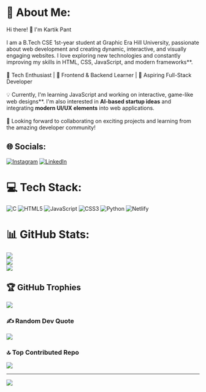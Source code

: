 # 💫 About Me:
Hi there! 👋 I'm Kartik Pant  <br><br>I am a  B.Tech CSE 1st-year student at Graphic Era Hill University, passionate about web development  and creating dynamic, interactive, and visually engaging websites. I love exploring new technologies and constantly improving my skills in HTML, CSS, JavaScript, and modern frameworks**.  <br><br>🔹 Tech Enthusiast | 🔹 Frontend & Backend Learner | 🔹 Aspiring Full-Stack Developer <br><br>💡 Currently, I'm learning JavaScript and working on interactive, game-like web designs**. I'm also interested in **AI-based startup ideas** and integrating **modern UI/UX elements** into web applications.  <br><br>📌 Looking forward to collaborating on exciting projects and learning from the amazing developer community!  <br>


## 🌐 Socials:
[![Instagram](https://img.shields.io/badge/Instagram-%23E4405F.svg?logo=Instagram&logoColor=white)](https://instagram.com/https://www.instagram.com/nerdy.__.draws) [![LinkedIn](https://img.shields.io/badge/LinkedIn-%230077B5.svg?logo=linkedin&logoColor=white)](https://linkedin.com/in/https://www.linkedin.com/in/kartik-pant-7936a8357) 

# 💻 Tech Stack:
![C](https://img.shields.io/badge/c-%2300599C.svg?style=for-the-badge&logo=c&logoColor=white) ![HTML5](https://img.shields.io/badge/html5-%23E34F26.svg?style=for-the-badge&logo=html5&logoColor=white) ![JavaScript](https://img.shields.io/badge/javascript-%23323330.svg?style=for-the-badge&logo=javascript&logoColor=%23F7DF1E) ![CSS3](https://img.shields.io/badge/css3-%231572B6.svg?style=for-the-badge&logo=css3&logoColor=white) ![Python](https://img.shields.io/badge/python-3670A0?style=for-the-badge&logo=python&logoColor=ffdd54) ![Netlify](https://img.shields.io/badge/netlify-%23000000.svg?style=for-the-badge&logo=netlify&logoColor=#00C7B7)
# 📊 GitHub Stats:
![](https://github-readme-stats.vercel.app/api?username=Pantkartik&theme=gotham&hide_border=false&include_all_commits=true&count_private=true)<br/>
![](https://nirzak-streak-stats.vercel.app/?user=Pantkartik&theme=gotham&hide_border=false)<br/>
![](https://github-readme-stats.vercel.app/api/top-langs/?username=Pantkartik&theme=gotham&hide_border=false&include_all_commits=true&count_private=true&layout=compact)

## 🏆 GitHub Trophies
![](https://github-profile-trophy.vercel.app/?username=Pantkartik&theme=onedark&no-frame=false&no-bg=true&margin-w=4)

### ✍️ Random Dev Quote
![](https://quotes-github-readme.vercel.app/api?type=horizontal&theme=merko)

### 🔝 Top Contributed Repo
![](https://github-contributor-stats.vercel.app/api?username=Pantkartik&limit=5&theme=dark&combine_all_yearly_contributions=true)

---
[![](https://visitcount.itsvg.in/api?id=Pantkartik&icon=4&color=12)](https://visitcount.itsvg.in)

<!-- Proudly created with GPRM ( https://gprm.itsvg.in ) -->
